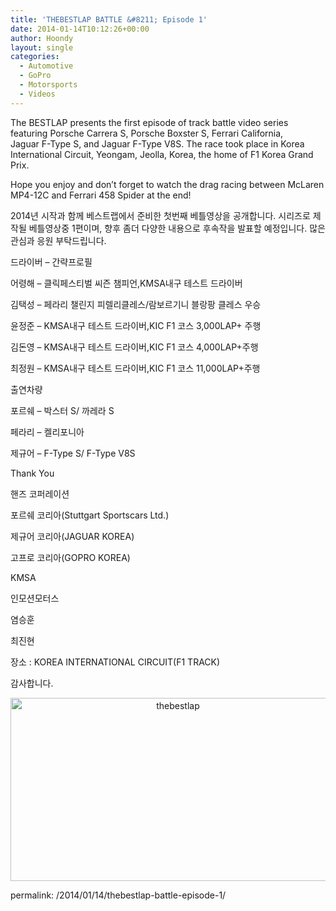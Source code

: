 ```yaml
---
title: 'THEBESTLAP BATTLE &#8211; Episode 1'
date: 2014-01-14T10:12:26+00:00
author: Hoondy
layout: single
categories:
  - Automotive
  - GoPro
  - Motorsports
  - Videos
---
```

The BESTLAP presents the first episode of track battle video series featuring Porsche Carrera S, Porsche Boxster S, Ferrari California, Jaguar F-Type S, and Jaguar F-Type V8S. The race took place in Korea International Circuit, Yeongam, Jeolla, Korea, the home of F1 Korea Grand Prix.

Hope you enjoy and don&#8217;t forget to watch the drag racing between McLaren MP4-12C and Ferrari 458 Spider at the end!

<span class="youtube"></span>

2014년 시작과 함께 베스트랩에서 준비한 첫번째 베틀영상을 공개합니다. 시리즈로 제작될 베틀영상중 1편이며, 향후 좀더 다양한 내용으로 후속작을 발표할 예정입니다. 많은 관심과 응원 부탁드립니다.

드라이버 &#8211; 간략프로필

어령해 &#8211; 클릭페스티벌 씨즌 챔피언,KMSA내구 테스트 드라이버
  
김택성 &#8211; 페라리 챌린지 피렐리클레스/람보르기니 블랑팡 클레스 우승
  
윤정준 &#8211; KMSA내구 테스트 드라이버,KIC F1 코스 3,000LAP+ 주행
  
김돈영 &#8211; KMSA내구 테스트 드라이버,KIC F1 코스 4,000LAP+주행
  
최정원 &#8211; KMSA내구 테스트 드라이버,KIC F1 코스 11,000LAP+주행

출연차량
  
포르쉐 &#8211; 박스터 S/ 까레라 S
  
페라리 &#8211; 켈리포니아
  
제규어 &#8211; F-Type S/ F-Type V8S

Thank You
  
핸즈 코퍼레이션
  
포르쉐 코리아(Stuttgart Sportscars Ltd.)
  
제규어 코리아(JAGUAR KOREA)
  
고프로 코리아(GOPRO KOREA)
  
KMSA
  
인모션모터스
  
염승훈
  
최진현

장소 : KOREA INTERNATIONAL CIRCUIT(F1 TRACK)

감사합니다.

<a style="line-height: 1.5em; text-align: center;" href="http://hoondy.com/wp-content/uploads/2014/01/346908a4f6f9960e6e4fe50f4f79d12b_6hriXv8a15XgHjdOZM.jpg"><img class="wp-image-427 alignnone" alt="thebestlap" src="http://hoondy.com/wp-content/uploads/2014/01/346908a4f6f9960e6e4fe50f4f79d12b_6hriXv8a15XgHjdOZM.jpg" width="520" height="293" srcset="http://hoondy.com/wp-content/uploads/2014/01/346908a4f6f9960e6e4fe50f4f79d12b_6hriXv8a15XgHjdOZM-300x169.jpg 300w, http://hoondy.com/wp-content/uploads/2014/01/346908a4f6f9960e6e4fe50f4f79d12b_6hriXv8a15XgHjdOZM.jpg 781w" sizes="(max-width: 520px) 100vw, 520px" /></a>

permalink: /2014/01/14/thebestlap-battle-episode-1/